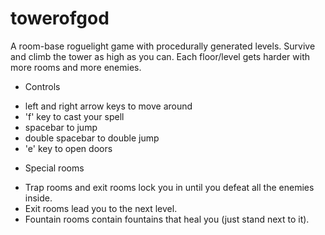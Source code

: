 towerofgod
==========

A room-base roguelight game with procedurally generated levels. Survive and climb the tower as high as you can. Each floor/level gets harder with more rooms and more enemies.

* Controls
- left and right arrow keys to move around
- 'f' key to cast your spell
- spacebar to jump
- double spacebar to double jump
- 'e' key to open doors

* Special rooms
- Trap rooms and exit rooms lock you in until you defeat all the enemies inside.
- Exit rooms lead you to the next level.
- Fountain rooms contain fountains that heal you (just stand next to it).
